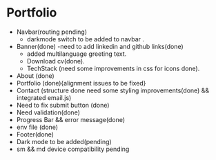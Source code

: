 # Portfolio
 - Navbar(routing pending)
    - darkmode switch to be added to navbar .
 - Banner(done)
    -need to add linkedin and github links(done)
    - added multilanguage greeting text.
    - Download cv(done).
    - TechStack (need some improvements in css for icons done).
 - About (done)
 - Portfolio (done){alignment issues to be fixed}
 - Contact (structure done need some styling improvements(done) && integrated email.js)
  - Need to fix submit button (done)
  - Need validation(done)
  - Progress Bar && error message(done)
  - env file (done)
 - Footer(done)
 - Dark mode to be added(pending)
 - sm && md device compatibility pending

